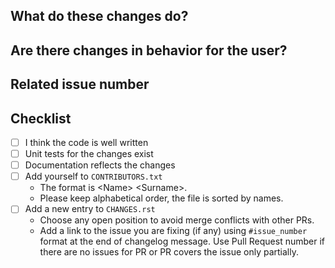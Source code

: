 <!-- Thank you for your contribution!

     Before submit your Pull Request, make sure you picked
     the right branch:

     - If you propose a new feature or improvement, select "master"
       as a target branch;
     - If this is a bug fix or documentation amendment, select
       the latest release branch (which looks like "0.xx") -->

## What do these changes do?

<!-- Please give a short brief about these changes. -->

## Are there changes in behavior for the user?

<!-- Outline any notable behaviour for the end users. -->

## Related issue number

<!-- Are there any issues opened that will be resolved by merging this change? -->

## Checklist

- [ ] I think the code is well written
- [ ] Unit tests for the changes exist
- [ ] Documentation reflects the changes
- [ ] Add yourself to `CONTRIBUTORS.txt`
  * The format is &lt;Name&gt; &lt;Surname&gt;.
  * Please keep alphabetical order, the file is sorted by names. 
- [ ] Add a new entry to `CHANGES.rst`
  * Choose any open position to avoid merge conflicts with other PRs.
  * Add a link to the issue you are fixing (if any) using `#issue_number` format at the end of changelog message. Use Pull Request number if there are no issues for PR or PR covers the issue only partially.
